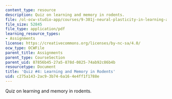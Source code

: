 ```yaml
---
content_type: resource
description: Quiz on learning and memory in rodents.
file: /ol-ocw-studio-app/courses/9-301j-neural-plasticity-in-learning-and-development-spring-2002/c275a1432ac93b746a164e4ff1f1788e_quiz4.pdf
file_size: 52845
file_type: application/pdf
learning_resource_types:
- Assignments
license: https://creativecommons.org/licenses/by-nc-sa/4.0/
ocw_type: OCWFile
parent_title: Assignments
parent_type: CourseSection
parent_uid: 87856b45-27a5-878d-0825-74ab92c86b4b
resourcetype: Document
title: 'Quiz #4: Learning and Memory in Rodents'
uid: c275a143-2ac9-3b74-6a16-4e4ff1f1788e
---
```

Quiz on learning and memory in rodents.